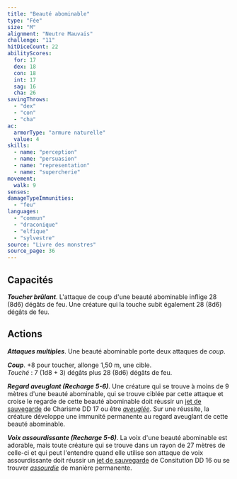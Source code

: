 ```yaml
---
title: "Beauté abominable"
type: "Fée"
size: "M"
alignment: "Neutre Mauvais"
challenge: "11"
hitDiceCount: 22
abilityScores:
  for: 17
  dex: 18
  con: 18
  int: 17
  sag: 16
  cha: 26
savingThrows:
  - "dex"
  - "con"
  - "cha"
ac:
  armorType: "armure naturelle"
  value: 4
skills:
  - name: "perception"
  - name: "persuasion"
  - name: "representation"
  - name: "supercherie"
movement:
  walk: 9
senses:
damageTypeImmunities:
  - "feu"
languages:
  - "commun"
  - "draconique"
  - "elfique"
  - "sylvestre"
source: "Livre des monstres"
source_page: 36
---
```

## Capacités
_**Toucher brûlant**_. L'attaque de coup d'une beauté abominable inflige 28 (8d6) dégâts de feu. Une créature qui la touche subit également 28 (8d6) dégâts de feu.

## Actions
_**Attaques multiples**_. Une beauté abominable porte deux attaques de _coup_.

_**Coup**_. +8 pour toucher, allonge 1,50 m, une cible.  
_Touché_ : 7 (1d8 + 3) dégâts plus 28 (8d6) dégâts de feu.

_**Regard aveuglant (Recharge 5-6)**_. Une créature qui se trouve à moins de 9 mètres d'une beauté abominable, qui se trouve ciblée par cette attaque et croise le regarde de cette beauté abominable doit réussir un [jet de sauvegarde](/utiliser-les-caracteristiques/#jets-de-sauvegarde) de Charisme DD 17 ou être [_aveuglée_](/gerer-la-sante-du-personnage/#aveugle). Sur une réussite, la créature développe une immunité permanente au regard aveuglant de cette beauté abominable.

_**Voix assourdissante (Recharge 5-6)**_. La voix d'une beauté abominable est adorable, mais toute créature qui se trouve dans un rayon de 27 mètres de celle-ci et qui peut l'entendre quand elle utilise son attaque de voix assourdissante doit réussir un [jet de sauvegarde](/utiliser-les-caracteristiques/#jets-de-sauvegarde) de Consitution DD 16 ou se trouver [_assourdie_](/gerer-la-sante-du-personnage/#assourdi) de manière permanente.
